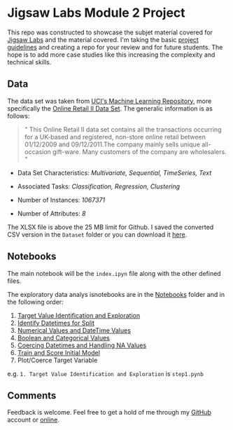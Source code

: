 # Jigsaw Labs Module 2 Project

This repo was constructed to showcase the subjet material covered for [Jigsaw Labs](https://www.jigsawlabs.io/) and the material covered. I'm taking the basic [project guidelines](https://github.com/ludawg44/jigsawlabs/blob/master/03May20_Module%202%20Projects.ipynb) and creating a repo for your review and for future students. The hope is to add more case studies like this increasing the complexity and technical skills.

## Data
The data set was taken from [UCI's Machine Learning Repository](http://archive.ics.uci.edu/ml/index.php), more specifically the [Online Retail II Data Set](http://archive.ics.uci.edu/ml/datasets/Online+Retail+II). The generalic information is as follows:

> " This Online Retail II data set contains all the transactions occurring for a UK-based and registered, non-store online retail between 01/12/2009 and 09/12/2011.The company mainly sells unique all-occasion gift-ware. Many customers of the company are wholesalers. "

* Data Set Characteristics: *Multivariate, Sequential, TimeSeries, Text*

* Associated Tasks: *Classification, Regression, Clustering*

* Number of Instances: *1067371*

* Number of Attributes: *8*

The XLSX file is above the 25 MB limit for Github. I saved the converted CSV version in the `Dataset` folder or you can download it [here](http://archive.ics.uci.edu/ml/machine-learning-databases/00502/). 

## Notebooks

The main notebook will be the `index.ipyn` file along with the other defined files. 

The exploratory data analys isnotebooks are in the [Notebooks](https://github.com/ludawg44/module2_project/tree/master/Notebooks) folder and in the following order: 

1. [Target Value Identification and Exploration](https://github.com/ludawg44/module2_project/blob/master/Notebooks/step1.ipynb)
2. [Identify Datetimes for Split](https://github.com/ludawg44/module2_project/blob/master/Notebooks/step2.ipynb)
3. [Numerical Values and DateTime Values](https://github.com/ludawg44/module2_project/blob/master/Notebooks/step3.ipynb)
4. [Boolean and Categorical Values](https://github.com/ludawg44/module2_project/blob/master/Notebooks/step4.ipynb)
5. [Coercing Datetimes and Handling NA Values](https://github.com/ludawg44/module2_project/blob/master/Notebooks/step5.ipynb)
6. [Train and Score Initial Model](https://github.com/ludawg44/module2_project/blob/master/Notebooks/step6.ipynb)
7. Plot/Coerce Target Variable 

e.g. `1. Target Value Identification and Exploration` is `step1.pynb`


## Comments

Feedback is welcome. Feel free to get a hold of me through my [GitHub](https://github.com/ludawg44) account or [online](https://luisverajr.com/).
